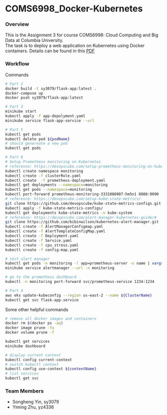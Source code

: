 # COMS6998_Docker-Kubernetes

### Overview

This is the Assignment 3 for course COMS6998: Cloud Computing and Big Data at Columbia University.  <br>
The task is to deploy a web application on Kubernetes using Docker containers. Details can be found in this [PDF](/Assignment%203.pdf)

### Workflow

Commands

```bash
# Part 2
docker build -t sy3079/flask-app:latest .
docker-compose up
docker push sy3079/flask-app:latest

# Part 3
minikube start
kubectl apply -f app-depolyment.yaml
minikube service flask-app-service --url

# Part 5
kubectl get pods
kubectl delete pod ${podName}
# should genereate a new pod
kubectl get pods

# Part 8
# Setup Prometheus monitoring on Kubernetes
# reference: https://devopscube.com/setup-prometheus-monitoring-on-kubernetes/
kubectl create namespace monitoring
kubectl create -f clusterRole.yaml
kubectl create  -f prometheus-deployment.yaml 
kubectl get deployments --namespace=monitoring
kubectl get pods --namespace=monitoring
kubectl port-forward prometheus-monitoring-3331088907-hm5n1 8080:9090 -n monitoring
# reference: https://devopscube.com/setup-kube-state-metrics/
git clone https://github.com/devopscube/kube-state-metrics-configs.git
kubectl apply -f kube-state-metrics-configs/
kubectl get deployments kube-state-metrics -n kube-system
# reference: https://devopscube.com/alert-manager-kubernetes-guide/#
git clone https://github.com/bibinwilson/kubernetes-alert-manager.git
kubectl create -f AlertManagerConfigmap.yaml
kubectl create -f AlertTemplateConfigMap.yaml
kubectl create -f Deployment.yaml
kubectl create -f Service.yaml
kubectl create -f cpu_stress.yaml
kubectl create -f config-map.yaml

# test alert manager
kubectl get pods -n monitoring -l app=prometheus-server -o name | xargs kubectl delete -n monitoring
minikube service alertmanager --url -n monitoring

# go to the prometheus dashboard
kubectl -n monitoring port-forward svc/prometheus-service 1234:1234

# Part 4
aws eks update-kubeconfig --region us-east-2 --name ${ClusterName}
kubectl get svc flask-app-service
```

Some other helpful commands

```bash
# remove all docker images and containers
docker rm $(docker ps -aq)
docker image prune -fa
docker volume prune -f

kubectl get services
minikube dashboard

# display current context
kubectl config current-context
# switch kubectl context
kubectl config use-context ${contextName}
# list services
kubectl get svc
```

### Team Members

- Songheng Yin, sy3079
- Yiming Zhu, yz4336
